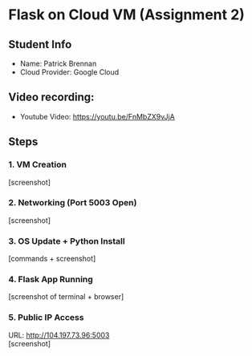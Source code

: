 # Flask on Cloud VM (Assignment 2)

## Student Info
- Name: Patrick Brennan
- Cloud Provider: Google Cloud

## Video recording: 
- Youtube Video: https://youtu.be/FnMbZX9vJjA

## Steps
### 1. VM Creation
[screenshot]

### 2. Networking (Port 5003 Open)
[screenshot]

### 3. OS Update + Python Install
[commands + screenshot]

### 4. Flask App Running
[screenshot of terminal + browser]

### 5. Public IP Access
URL: http://104.197.73.96:5003  
[screenshot]
